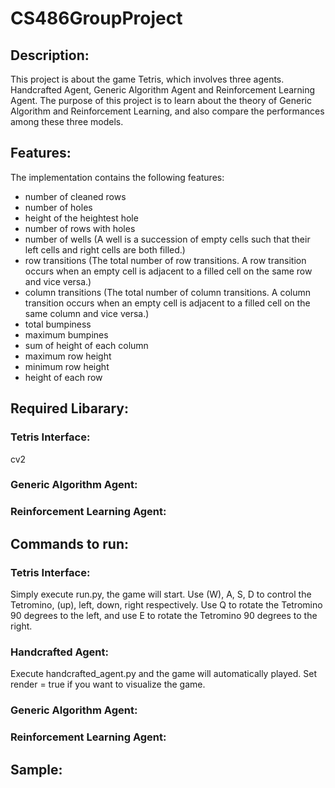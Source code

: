 # CS486GroupProject

## Description:
This project is about the game Tetris, which involves three agents. Handcrafted Agent, Generic Algorithm Agent and Reinforcement Learning Agent. The purpose of this project is to learn about the theory of Generic Algorithm and Reinforcement Learning, and also compare the performances among these three models.

## Features:
The implementation contains the following features:
- number of cleaned rows
- number of holes
- height of the heightest hole
- number of rows with holes
- number of wells (A well is a succession of empty cells such that their left cells and right cells are both filled.)
- row transitions (The total number of row transitions. A row transition occurs when an empty cell is adjacent to a filled cell on the same row and vice versa.)
- column transitions (The total number of column transitions. A column transition occurs when an empty cell is adjacent to a filled cell on the same column and vice versa.)
- total bumpiness
- maximum bumpines
- sum of height of each column
- maximum row height
- minimum row height
- height of each row

## Required Libarary:
### Tetris Interface:
cv2
### Generic Algorithm Agent:

### Reinforcement Learning Agent:

## Commands to run:
### Tetris Interface:
Simply execute run.py, the game will start.
Use (W), A, S, D to control the Tetromino, (up), left, down, right respectively.
Use Q to rotate the Tetromino 90 degrees to the left, and use E to rotate the Tetromino 90 degrees to the right.
### Handcrafted Agent:
Execute handcrafted_agent.py and the game will automatically played. Set render = true if you want to visualize the game.
### Generic Algorithm Agent:

### Reinforcement Learning Agent:

## Sample:
